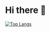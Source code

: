 <h1>Hi there 👋</h1>

[![Top Langs](https://github-readme-stats.vercel.app/api/top-langs/?username=jubomi&layout=compact&langs_count=10)](https://github.com/anuraghazra/github-readme-stats)
<!--
**jubomi/jubomi** is a ✨ _special_ ✨ repository because its `README.md` (this file) appears on your GitHub profile.

Here are some ideas to get you started:

- 🔭 I’m currently working on ...
- 🌱 I’m currently learning ...
- 👯 I’m looking to collaborate on ...
- 🤔 I’m looking for help with ...
- 💬 Ask me about ...
- 📫 How to reach me: ...
- 😄 Pronouns: ...
- ⚡ Fun fact: ...
-->
